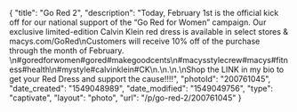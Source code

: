 {
    "title": "Go Red 2",
    "description": "Today, February 1st is the official kick off for our national support of the “Go Red for Women” campaign. Our exclusive limited-edition Calvin Klein red dress is available in select stores & macys.com\/GoRed\nCustomers will receive 10% off of the purchase through the month of February. \n#goredforwomen#gored#makegoodcents\n#macysstylecrew#macys#fitness#health\n#mystyle#calvinklein#CK\n.\n.\n.\nShop the LINK in my bio to get your Red Dress and support the cause!!!!",
    "photoId": "200761045",
    "date_created": "1549048989",
    "date_modified": "1549049756",
    "type": "captivate",
    "layout": "photo",
    "url": "\/p\/go-red-2\/200761045"
}